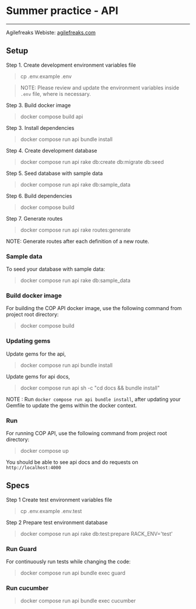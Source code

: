 # Summer practice - API

---

Agilefreaks Webiste: [agilefreaks.com](https://agilefreaks.com)


## Setup

Step 1. Create development environment variables file

> cp .env.example .env

> NOTE: Please review and update the environment variables inside `.env` file, where is necessary. 

Step 3. Build docker image

> docker compose build api 

Step 3. Install dependencies

> docker compose run api bundle install

Step 4. Create development database

> docker compose run api rake db:create db:migrate db:seed

Step 5. Seed database with sample data

> docker compose run api rake db:sample_data

Step 6. Build dependencies

> docker compose build

Step 7. Generate routes

> docker compose run api rake routes:generate

NOTE: Generate routes after each definition of a new route.

### Sample data

To seed your database with sample data:

> docker compose run api rake db:sample_data

### Build docker image

For building the COP API docker image, use the following command from project root directory:

> docker compose build

### Updating gems

Update gems for the api,

> docker compose run api bundle install

Update gems for api docs, 

> docker compose run api sh -c "cd docs && bundle install"

NOTE : Run `docker compose run api bundle install`, after updating your Gemfile to update the gems within the docker context.

### Run

For running COP API, use the following command from project root directory:

> docker compose up

You should be able to see api docs and do requests on `http://localhost:4000`

## Specs

Step 1 Create test environment variables file

> cp .env.example .env.test

Step 2 Prepare test environment database

> docker compose run api rake db:test:prepare RACK_ENV='test'

### Run Guard

For continuously run tests while changing the code:

> docker compose run api bundle exec guard

### Run cucumber

> docker compose run api bundle exec cucumber
